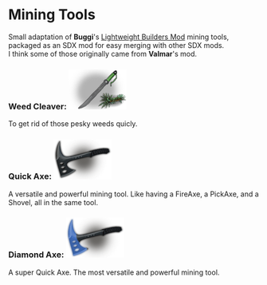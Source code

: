 # Mining Tools
Small adaptation of **Buggi**'s [Lightweight Builders Mod](https://7daystodie.com/forums/showthread.php?84086-Lightweight-Builders-Mod) mining tools, packaged as an SDX mod for easy merging with other SDX mods.  
I think some of those originally came from **Valmar**'s mod.

### Weed Cleaver: ![wc](Icons/weedCleaver.png)
To get rid of those pesky weeds quicly.

### Quick Axe: ![qa](Icons/quickaxe.png)
A versatile and powerful mining tool. Like having a FireAxe, a PickAxe, and a Shovel, all in the same tool.

### Diamond Axe: ![da](Icons/diamondaxe.png)
A super Quick Axe. The most versatile and powerful mining tool.
